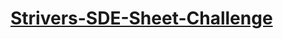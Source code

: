 # [Strivers-SDE-Sheet-Challenge](https://takeuforward.org/interviews/strivers-sde-sheet-top-coding-interview-problems/)
